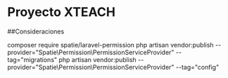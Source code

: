 

# Proyecto XTEACH
##Consideraciones
<p>
 composer require spatie/laravel-permission
 php artisan vendor:publish --provider="Spatie\Permission\PermissionServiceProvider" --tag="migrations"
 php artisan vendor:publish --provider="Spatie\Permission\PermissionServiceProvider" --tag="config"


</p>




